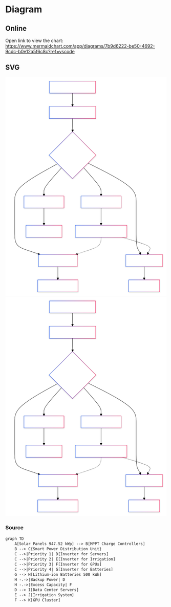 # Diagram


## Online
Open link to view the chart: 
https://www.mermaidchart.com/app/diagrams/7b9d6222-be50-4692-9cdc-b0e12a5f6c8c?ref=vscode


## SVG

![Alt text](./Diagram.svg)
<img src="./Diagram.svg">

### Source
```
graph TD
    A[Solar Panels 947.52 kWp] --> B[MPPT Charge Controllers]
    B --> C{Smart Power Distribution Unit}
    C -->|Priority 1| D[Inverter for Servers]
    C -->|Priority 2| E[Inverter for Irrigation]
    C -->|Priority 3| F[Inverter for GPUs]
    C -->|Priority 4| G[Inverter for Batteries]
    G --> H[Lithium-ion Batteries 500 kWh]
    H -.->|Backup Power| D
    H -.->|Excess Capacity| F
    D --> I[Data Center Servers]
    E --> J[Irrigation System]
    F --> K[GPU Cluster]
```